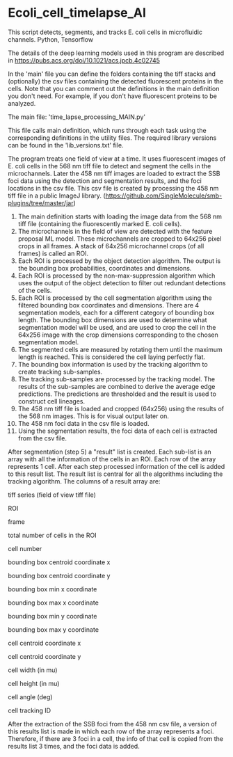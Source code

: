 # Ecoli_cell_timelapse_AI
This script detects, segments, and tracks E. coli cells in microfluidic channels. Python, Tensorflow

The details of the deep learning models used in this program are described in  https://pubs.acs.org/doi/10.1021/acs.jpcb.4c02745

In the 'main' file you can define the folders containing the tiff stacks and (optionally) the csv files containing the detected fluorescent proteins in the cells. Note that you can comment out the definitions in the main definition you don't need. For example, if you don't have fluorescent proteins to be analyzed.

The main file:
'time_lapse_processing_MAIN.py'

This file calls main definition, which runs through each task using the corresponding definitions in the utility files. The required library versions can be found in the 'lib_versions.txt' file.

The program treats one field of view at a time. It uses fluorescent images of E. coli cells in the 568 nm tiff file to detect and segment the cells in the microchannels. Later the 458 nm tiff images are loaded to extract the SSB foci data using the detection and segmentation results, and the foci locations in the csv file. This csv file is created by processing the 458 nm tiff file in a public ImageJ library. (https://github.com/SingleMolecule/smb-plugins/tree/master/jar)

1) The main definition starts with loading the image data from the 568 nm tiff file (containing the fluorescently marked E. coli cells).
2) The microchannels in the field of view are detected with the feature proposal ML model. These microchannels are cropped to 64x256 pixel crops in all frames. A stack of 64x256 microchannel crops (of all frames) is called an ROI.
3) Each ROI is processed by the object detection algorithm. The output is the bounding box probabilities, coordinates and dimensions.
4) Each ROI is processed by the non-max-suppression algorithm which uses the output of the object detection to filter out redundant detections of the cells.
5) Each ROI is processed by the cell segmentation algorithm using the filtered bounding box coordinates and dimensions. There are 4 segmentation models, each for a different category of bounding box length. The bounding box dimensions are used to determine what segmentation model will be used, and are used to crop the cell in the 64x256 image with the crop dimensions corresponding to the chosen segmentation model.
6) The segmented cells are measured by rotating them until the maximum length is reached. This is considered the cell laying perfectly flat.
7) The bounding box information is used by the tracking algorithm to create tracking sub-samples.
8) The tracking sub-samples are processed by the tracking model. The results of the sub-samples are combined to derive the average edge predictions. The predictions are thresholded and the result is used to construct cell lineages.
9) The 458 nm tiff file is loaded and cropped (64x256) using the results of the 568 nm images. This is for visual output later on.
10) The 458 nm foci data in the csv file is loaded.
11) Using the segmentation results, the foci data of each cell is extracted from the csv file.

After segmentation (step 5) a "result" list is created. Each sub-list is an array with all the information of the cells in an ROI. Each row of the array represents 1 cell. After each step processed information of the cell is added to this result list. The result list is central for all the algorithms including the tracking algorithm. The columns of a result array are:

tiff series (field of view tiff file)

ROI

frame

total number of cells in the ROI

cell number

bounding box centroid coordinate x

bounding box centroid coordinate y

bounding box min x coordinate

bounding box max x coordinate

bounding box min y coordinate

bounding box max y coordinate

cell centroid coordinate x

cell centroid coordinate y

cell width (in mu)

cell height (in mu)

cell angle (deg)

cell tracking ID



After the extraction of the SSB foci from the 458 nm csv file, a version of this results list is made in which each row of the array represents a foci. Therefore, if there are 3 foci in a cell, the info of that cell is copied from the results list 3 times, and the foci data is added. 
